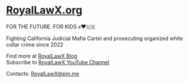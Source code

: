 # [RoyalLawX.org](http://www.royallawx.org/) 

FOR THE FUTURE. FOR KIDS ✊❤️🇺🇸  
  
Fighting California Judicial Mafia Cartel and prosecuting organized white collar crime since 2022    
  
Find more at [RoyalLawX Blog](https://royallawx.blog/)  
Subscribe to [RoyalLawX YouTube Channel](https://www.youtube.com/@RoyalLawX)  
  
Contacts: [RoyalLawX@pm.me](mailto:RoyalLawX@pm.me)  